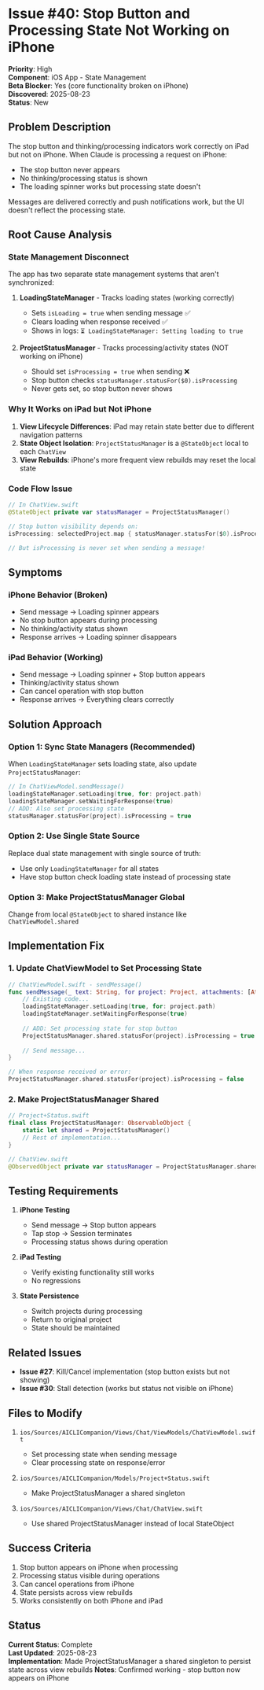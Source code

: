# Issue #40: Stop Button and Processing State Not Working on iPhone

**Priority**: High  
**Component**: iOS App - State Management  
**Beta Blocker**: Yes (core functionality broken on iPhone)  
**Discovered**: 2025-08-23  
**Status**: New  

## Problem Description

The stop button and thinking/processing indicators work correctly on iPad but not on iPhone. When Claude is processing a request on iPhone:
- The stop button never appears
- No thinking/processing status is shown
- The loading spinner works but processing state doesn't

Messages are delivered correctly and push notifications work, but the UI doesn't reflect the processing state.

## Root Cause Analysis

### State Management Disconnect

The app has two separate state management systems that aren't synchronized:

1. **LoadingStateManager** - Tracks loading states (working correctly)
   - Sets `isLoading = true` when sending message ✅
   - Clears loading when response received ✅
   - Shows in logs: `⏳ LoadingStateManager: Setting loading to true`

2. **ProjectStatusManager** - Tracks processing/activity states (NOT working on iPhone)
   - Should set `isProcessing = true` when sending ❌
   - Stop button checks `statusManager.statusFor($0).isProcessing`
   - Never gets set, so stop button never shows

### Why It Works on iPad but Not iPhone

1. **View Lifecycle Differences**: iPad may retain state better due to different navigation patterns
2. **State Object Isolation**: `ProjectStatusManager` is a `@StateObject` local to each `ChatView`
3. **View Rebuilds**: iPhone's more frequent view rebuilds may reset the local state

### Code Flow Issue

```swift
// In ChatView.swift
@StateObject private var statusManager = ProjectStatusManager()

// Stop button visibility depends on:
isProcessing: selectedProject.map { statusManager.statusFor($0).isProcessing } ?? false

// But isProcessing is never set when sending a message!
```

## Symptoms

### iPhone Behavior (Broken)
- Send message → Loading spinner appears
- No stop button appears during processing
- No thinking/activity status shown
- Response arrives → Loading spinner disappears

### iPad Behavior (Working)
- Send message → Loading spinner + Stop button appears
- Thinking/activity status shown
- Can cancel operation with stop button
- Response arrives → Everything clears correctly

## Solution Approach

### Option 1: Sync State Managers (Recommended)
When `LoadingStateManager` sets loading state, also update `ProjectStatusManager`:

```swift
// In ChatViewModel.sendMessage()
loadingStateManager.setLoading(true, for: project.path)
loadingStateManager.setWaitingForResponse(true)
// ADD: Also set processing state
statusManager.statusFor(project).isProcessing = true
```

### Option 2: Use Single State Source
Replace dual state management with single source of truth:
- Use only `LoadingStateManager` for all states
- Have stop button check loading state instead of processing state

### Option 3: Make ProjectStatusManager Global
Change from local `@StateObject` to shared instance like `ChatViewModel.shared`

## Implementation Fix

### 1. Update ChatViewModel to Set Processing State

```swift
// ChatViewModel.swift - sendMessage()
func sendMessage(_ text: String, for project: Project, attachments: [AttachmentData]? = nil) {
    // Existing code...
    loadingStateManager.setLoading(true, for: project.path)
    loadingStateManager.setWaitingForResponse(true)
    
    // ADD: Set processing state for stop button
    ProjectStatusManager.shared.statusFor(project).isProcessing = true
    
    // Send message...
}

// When response received or error:
ProjectStatusManager.shared.statusFor(project).isProcessing = false
```

### 2. Make ProjectStatusManager Shared

```swift
// Project+Status.swift
final class ProjectStatusManager: ObservableObject {
    static let shared = ProjectStatusManager()
    // Rest of implementation...
}

// ChatView.swift
@ObservedObject private var statusManager = ProjectStatusManager.shared // Changed from @StateObject
```

## Testing Requirements

1. **iPhone Testing**
   - Send message → Stop button appears
   - Tap stop → Session terminates
   - Processing status shows during operation

2. **iPad Testing**
   - Verify existing functionality still works
   - No regressions

3. **State Persistence**
   - Switch projects during processing
   - Return to original project
   - State should be maintained

## Related Issues

- **Issue #27**: Kill/Cancel implementation (stop button exists but not showing)
- **Issue #30**: Stall detection (works but status not visible on iPhone)

## Files to Modify

1. `ios/Sources/AICLICompanion/Views/Chat/ViewModels/ChatViewModel.swift`
   - Set processing state when sending message
   - Clear processing state on response/error

2. `ios/Sources/AICLICompanion/Models/Project+Status.swift`
   - Make ProjectStatusManager a shared singleton

3. `ios/Sources/AICLICompanion/Views/Chat/ChatView.swift`
   - Use shared ProjectStatusManager instead of local StateObject

## Success Criteria

1. Stop button appears on iPhone when processing
2. Processing status visible during operations
3. Can cancel operations from iPhone
4. State persists across view rebuilds
5. Works consistently on both iPhone and iPad

## Status

**Current Status**: Complete  
**Last Updated**: 2025-08-23  
**Implementation**: Made ProjectStatusManager a shared singleton to persist state across view rebuilds
**Notes**: Confirmed working - stop button now appears on iPhone